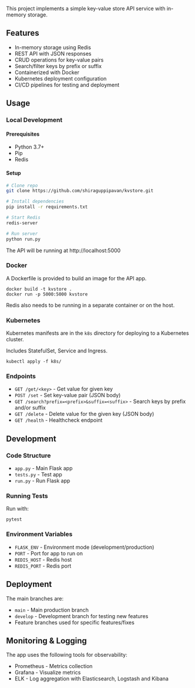 This project implements a simple key-value store API service with in-memory storage. 

## Features

- In-memory storage using Redis
- REST API with JSON responses  
- CRUD operations for key-value pairs
- Search/filter keys by prefix or suffix
- Containerized with Docker 
- Kubernetes deployment configuration
- CI/CD pipelines for testing and deployment

## Usage

### Local Development

#### Prerequisites

- Python 3.7+ 
- Pip
- Redis

#### Setup

```bash
# Clone repo
git clone https://github.com/shiraguppipavan/kvstore.git

# Install dependencies
pip install -r requirements.txt

# Start Redis
redis-server

# Run server
python run.py
```

The API will be running at http://localhost:5000

### Docker

A Dockerfile is provided to build an image for the API app.

```
docker build -t kvstore .
docker run -p 5000:5000 kvstore
```

Redis also needs to be running in a separate container or on the host.

### Kubernetes

Kubernetes manifests are in the `k8s` directory for deploying to a Kubernetes cluster.

Includes StatefulSet, Service and Ingress.

```
kubectl apply -f k8s/
```

### Endpoints

- `GET /get/<key>` - Get value for given key
- `POST /set` - Set key-value pair (JSON body)
- `GET /search?prefix=<prefix>&suffix=<suffix>` - Search keys by prefix and/or suffix
- `GET /delete` - Delete value for the given key (JSON body)
- `GET /health` - Healthcheck endpoint


## Development

### Code Structure

- `app.py` - Main Flask app 
- `tests.py` - Test app
- `run.py` - Run Flask app

### Running Tests

Run with:

```
pytest 
```

### Environment Variables

- `FLASK_ENV` - Environment mode (development/production)
- `PORT` - Port for app to run on
- `REDIS_HOST` - Redis host 
- `REDIS_PORT` - Redis port

## Deployment

The main branches are:

- `main` - Main production branch
- `develop` - Development branch for testing new features
- Feature branches used for specific features/fixes

## Monitoring & Logging

The app uses the following tools for observability:

- Prometheus - Metrics collection
- Grafana - Visualize metrics
- ELK - Log aggregation with Elasticsearch, Logstash and Kibana
